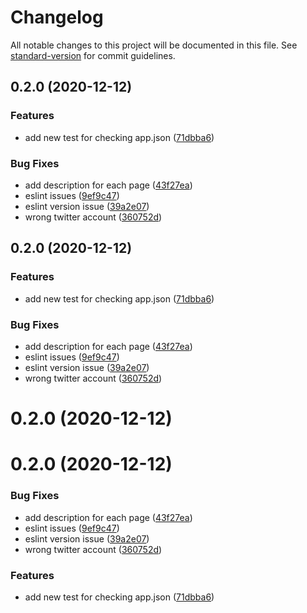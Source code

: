 # Changelog

All notable changes to this project will be documented in this file. See [standard-version](https://github.com/conventional-changelog/standard-version) for commit guidelines.

## 0.2.0 (2020-12-12)


### Features

* add new test for checking app.json ([71dbba6](https://github.com/f1982/personal-webpage-2020/commit/71dbba6fad42a49cf686610c26d2b09f22e15adc))


### Bug Fixes

* add description for each page ([43f27ea](https://github.com/f1982/personal-webpage-2020/commit/43f27eae68be27c3279e6cf2926a25f69f1cfd26))
* eslint issues ([9ef9c47](https://github.com/f1982/personal-webpage-2020/commit/9ef9c476981cfaad5f7a1bf3f6faac9c21b9da47))
* eslint version issue ([39a2e07](https://github.com/f1982/personal-webpage-2020/commit/39a2e07942dbb561adba90e1433bce4ded804979))
* wrong twitter account ([360752d](https://github.com/f1982/personal-webpage-2020/commit/360752d6592f9e9375e062c996a53d433e586a38))

## 0.2.0 (2020-12-12)


### Features

* add new test for checking app.json ([71dbba6](https://github.com/f1982/personal-webpage-2020/commit/71dbba6fad42a49cf686610c26d2b09f22e15adc))


### Bug Fixes

* add description for each page ([43f27ea](https://github.com/f1982/personal-webpage-2020/commit/43f27eae68be27c3279e6cf2926a25f69f1cfd26))
* eslint issues ([9ef9c47](https://github.com/f1982/personal-webpage-2020/commit/9ef9c476981cfaad5f7a1bf3f6faac9c21b9da47))
* eslint version issue ([39a2e07](https://github.com/f1982/personal-webpage-2020/commit/39a2e07942dbb561adba90e1433bce4ded804979))
* wrong twitter account ([360752d](https://github.com/f1982/personal-webpage-2020/commit/360752d6592f9e9375e062c996a53d433e586a38))

# 0.2.0 (2020-12-12)




# 0.2.0 (2020-12-12)


### Bug Fixes

* add description for each page ([43f27ea](https://github.com/f1982/personal-webpage-2020/commit/43f27eae68be27c3279e6cf2926a25f69f1cfd26))
* eslint issues ([9ef9c47](https://github.com/f1982/personal-webpage-2020/commit/9ef9c476981cfaad5f7a1bf3f6faac9c21b9da47))
* eslint version issue ([39a2e07](https://github.com/f1982/personal-webpage-2020/commit/39a2e07942dbb561adba90e1433bce4ded804979))
* wrong twitter account ([360752d](https://github.com/f1982/personal-webpage-2020/commit/360752d6592f9e9375e062c996a53d433e586a38))


### Features

* add new test for checking app.json ([71dbba6](https://github.com/f1982/personal-webpage-2020/commit/71dbba6fad42a49cf686610c26d2b09f22e15adc))
